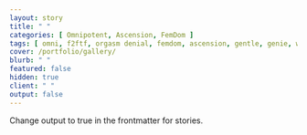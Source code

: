 ```yaml
---
layout: story
title: " "
categories: [ Omnipotent, Ascension, FemDom ]
tags: [ omni, f2ftf, orgasm denial, femdom, ascension, gentle, genie, wish fulfillment, beautydom ]
cover: /portfolio/gallery/
blurb: " "
featured: false
hidden: true
client: " "
output: false
---
```


Change output to true in the frontmatter for stories.
